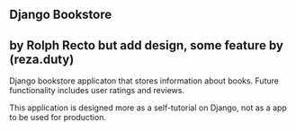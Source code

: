 ## Django Bookstore
## by Rolph Recto but add design, some feature by (reza.duty)

Django bookstore applicaton that stores information about books. Future functionality includes user ratings and reviews.

This application is designed more as a self-tutorial on Django, not as a app to be used for production.
